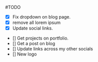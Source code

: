 #TODO

- [x] Fix dropdown on blog page.
- [x] remove all lorem ipsum
- [x] Update social links.
- [] Get projects on portfolio.
- [] Get a post on blog
- [] Update links across my other socials
- [] New logo
